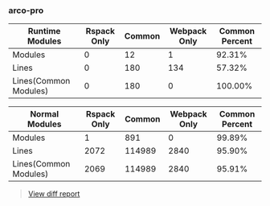 ### arco-pro

| Runtime Modules       | Rspack Only | Common | Webpack Only | Common Percent | 
|-----------------------|-------------|--------|--------------|----------------| 
| Modules               | 0           | 12     | 1            | 92.31%         | 
| Lines                 | 0           | 180    | 134          | 57.32%         | 
| Lines(Common Modules) | 0           | 180    | 0            | 100.00%        | 


| Normal Modules        | Rspack Only | Common | Webpack Only | Common Percent | 
|-----------------------|-------------|--------|--------------|----------------| 
| Modules               | 1           | 891    | 0            | 99.89%         | 
| Lines                 | 2072        | 114989 | 2840         | 95.90%         | 
| Lines(Common Modules) | 2069        | 114989 | 2840         | 95.91%         | 


> [View diff report](https://web-infra-dev.github.io/rspack-report-website/diff/7796430808/diff_arco-pro.html)

